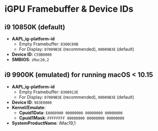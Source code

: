 # iGPU Framebuffer & Device IDs

## i9 10850K (default)
- **AAPL,ig-platform-id** 
  - Empty Framebuffer: `0300C89B`
  - For Display: `07009B3E` (recommended), `00009B3E` (default)
- **Device ID**: `C59B0000`
- **SMBIOS**: `iMac20,2`

## i9 9900K (emulated) for running macOS < 10.15
- **AAPL,ig-platform-id** 
  - Empty Framebuffer: `0300913E`
  - For Display: `07009B3E` (recommended), `00009B3E` (default)
- **Device ID**: `983E0000` 
- **Kernel/Emulate**:
  - **Cpuid1Data**: `EA060900 00000000 00000000 00000000`
  - **Cpuid1Mask**: `FFFFFFFF 00000000 00000000 00000000`
- **SystemProductName**: iMac19,1
